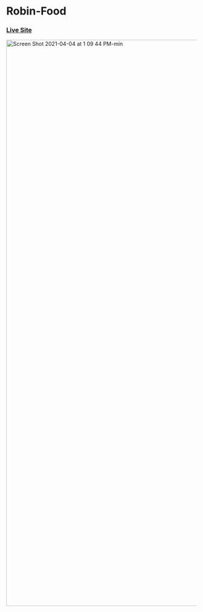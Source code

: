 # Robin-Food

### [Live Site](https://robin-food.github.io/Robin-Food/)

<img width="1498" alt="Screen Shot 2021-04-04 at 1 09 44 PM-min" src="https://user-images.githubusercontent.com/71411431/113529400-28ea7400-9578-11eb-9a16-4f7d5475a344.png">


